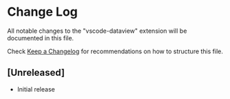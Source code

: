 # Change Log

All notable changes to the "vscode-dataview" extension will be documented in this file.

Check [Keep a Changelog](http://keepachangelog.com/) for recommendations on how to structure this file.

## [Unreleased]

- Initial release